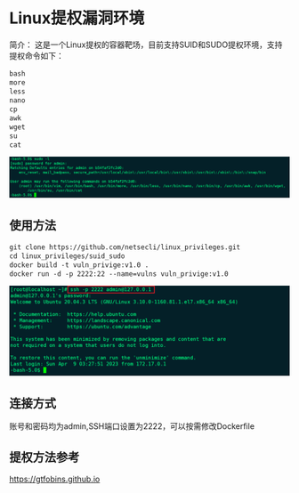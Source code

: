 # Linux提权漏洞环境

简介：
  这是一个Linux提权的容器靶场，目前支持SUID和SUDO提权环境，支持提权命令如下：
```vim
bash
more
less
nano
cp
awk
wget
su
cat
```
<div align="center">
  <img src="https://github.com/netsecli/linux_privileges/blob/main/sudo.png">
</div>

## 使用方法
```
git clone https://github.com/netsecli/linux_privileges.git
cd linux_privileges/suid_sudo
docker build -t vuln_privige:v1.0 .
docker run -d -p 2222:22 --name=vulns vuln_privige:v1.0
```
<div align="center">
  <img src="https://github.com/netsecli/linux_privileges/blob/main/use.png">
</div>

## 连接方式
账号和密码均为admin,SSH端口设置为2222，可以按需修改Dockerfile

## 提权方法参考
https://gtfobins.github.io

